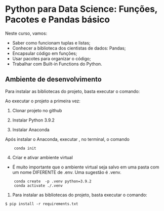 # Python para Data Science: Funções, Pacotes e Pandas básico

Neste curso, vamos:

- Saber como funcionam tuplas e listas;
- Conhecer a biblioteca dos cientistas de dados: Pandas;
- Encapsular código em funções;
- Usar pacotes para organizar o código;
- Trabalhar com Built-in Functions do Python.

## Ambiente de desenvolvimento

Para instalar as bibliotecas do projeto, basta executar o comando:

Ao executar o projeto a primeira vez:

1. Clonar projeto no github

2. Instalar Python 3.9.2

3. Instalar Anaconda

Após instalar o Anaconda, executar , no terminal, o comando

```shell
    conda init
```

4. Criar e ativar ambiente virtual

- É muito importante que o ambiente virtual seja salvo em uma pasta com um nome DIFERENTE de .env. Uma sugestão é .venv.

```shell
    conda create  -p .venv python=3.9.2
    conda activate ./.venv
```

1. Para instalar as bibliotecas do projeto, basta executar o comando:

```shell
$ pip install -r requirements.txt
```